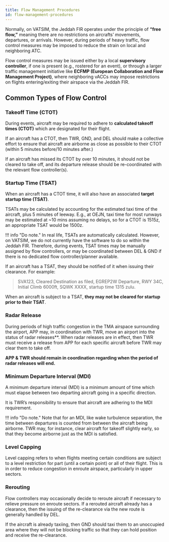 ```yaml
---
title: Flow Management Procedures
id: flow-management-procedures
---
```

Normally, on VATSIM, the Jeddah FIR operates under the principle of **“free flow,”** meaning there are no restrictions on aircrafts’ movements, departures, or arrivals. However, during periods of heavy traffic, flow control measures may be imposed to reduce the strain on local and neighboring ATC.

Flow control measures may be issued either by a local **supervisory controller**, if one is present (e.g., rostered for an event), or through a larger traffic management initiative like **ECFMP (European Collaboration and Flow Management Project)**, where neighboring vACCs may impose restrictions on flights entering/exiting their airspace via the Jeddah FIR.

## Common Types of Flow Control
### Takeoff Time (CTOT)
During events, aircraft may be required to adhere to **calculated takeoff times (CTOT)** which are designated for their flight.

If an aircraft has a CTOT, then TWR, GND, and DEL should make a collective effort to ensure that aircraft are airborne as close as possible to their CTOT (within 5 minutes before/10 minutes after.)

If an aircraft has missed its CTOT by over 10 minutes, it should not be cleared to take off, and its departure release should be re-coordinated with the relevant flow controller(s).

### Startup Time (TSAT)
When an aircraft has a CTOT time, it will also have an associated **target startup time (TSAT)**.

TSATs may be calculated by accounting for the estimated taxi time of the aircraft, plus 5 minutes of leeway. E.g., at OEJN, taxi time for most runways may be estimated at ~10 mins assuming no delays, so for a CTOT is 1515z, an appropriate TSAT would be 1500z.

!!! info "Do note."
    In real life, TSATs are automatically calculated. However, on VATSIM, we do not currently have the software to do so within the Jeddah FIR. Therefore, during events, TSAT times may be manually assigned by flow controllers, or may be coordinated between DEL & GND if there is no dedicated flow controller/planner available.

If an aircraft has a TSAT, they should be notified of it when issuing their clearance. For example:

> SVA123, Cleared Destination as filed, EGREP2W Departure, RWY 34C, Initial Climb 6000ft, SQWK XXXX, startup time 1315 zulu.

When an aircraft is subject to a TSAT, **they may not be cleared for startup prior to their TSAT**.

### Radar Release
During periods of high traffic congestion in the TMA airspace surrounding the airport, APP may, in coordination with TWR, move an airport into the status of radar releases**. When radar releases are in effect, then TWR must receive a release from APP for each specific aircraft before TWR may clear them to take off.

**APP & TWR should remain in coordination regarding when the period of radar releases will end.**

### Minimum Departure Interval (MDI)
A minimum departure interval (MDI) is a minimum amount of time which must elapse between two departing aircraft going in a specific direction.

It is TWR’s responsibility to ensure that aircraft are adhering to the MDI requirement.

!!! info "Do note."
    Note that for an MDI, like wake turbulence separation, the time between departures is counted from between the aircraft being airborne. TWR may, for instance, clear aircraft for takeoff slightly early, so that they become airborne just as the MDI is satisfied.

### Level Capping
Level capping refers to when flights meeting certain conditions are subject to a level restriction for part (until a certain point) or all of their flight. This is in order to reduce congestion in enroute airspace, particularly in upper sectors.

### Rerouting
Flow controllers may occasionally decide to reroute aircraft if necessary to relieve pressure on enroute sectors. If a rerouted aircraft already has a clearance, then the issuing of the re-clearance via the new route is generally handled by DEL.
 
If the aircraft is already taxiing, then GND should taxi them to an unoccupied area where they will not be blocking traffic so that they can hold position and receive the re-clearance.